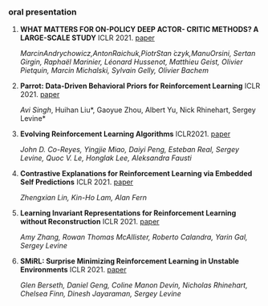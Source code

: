 ### oral presentation
1. **WHAT MATTERS FOR ON-POLICY DEEP ACTOR- CRITIC METHODS? A LARGE-SCALE STUDY** ICLR 2021. [paper](https://arxiv.org/pdf/2006.05990.pdf)

    *MarcinAndrychowicz,AntonRaichuk,PiotrStan ́czyk,ManuOrsini, Sertan Girgin, Raphaël Marinier, Léonard Hussenot, Matthieu Geist, Olivier Pietquin, Marcin Michalski, Sylvain Gelly, Olivier Bachem*

2. **Parrot: Data-Driven Behavioral Priors for Reinforcement Learning** ICLR 2021. [paper](https://arxiv.org/pdf/2011.10024.pdf)

    *Avi Singh*, Huihan Liu*, Gaoyue Zhou, Albert Yu, Nick Rhinehart, Sergey Levine*
    
3. **Evolving Reinforcement Learning Algorithms** ICLR2021. [paper](https://arxiv.org/pdf/2101.03958.pdf)

    *John D. Co-Reyes, Yingjie Miao, Daiyi Peng, Esteban Real, Sergey Levine, Quoc V. Le, Honglak Lee, Aleksandra Fausti*
    
4. **Contrastive Explanations for Reinforcement Learning via Embedded Self Predictions** ICLR 2021. [paper](https://arxiv.org/pdf/2010.05180.pdf)

    *Zhengxian Lin, Kin-Ho Lam, Alan Fern*

5. **Learning Invariant Representations for Reinforcement Learning without Reconstruction** ICLR 2021. [paper](https://arxiv.org/pdf/2006.10742.pdf)

    *Amy Zhang, Rowan Thomas McAllister, Roberto Calandra, Yarin Gal, Sergey Levine*
    
6. **SMiRL: Surprise Minimizing Reinforcement Learning in Unstable Environments** ICLR 2021. [paper](https://arxiv.org/pdf/1912.05510.pdf)

    *Glen Berseth, Daniel Geng, Coline Manon Devin, Nicholas Rhinehart, Chelsea Finn, Dinesh Jayaraman, Sergey Levine*
